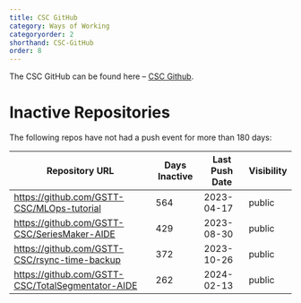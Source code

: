 ```yaml
---
title: CSC GitHub
category: Ways of Working
categoryorder: 2
shorthand: CSC-GitHub
order: 8
---
```


The CSC GitHub can be found here – <a href="https://github.com/GSTT-CSC/">CSC Github</a>.

# Inactive Repositories

The following repos have not had a push event for more than 180 days:

| Repository URL | Days Inactive | Last Push Date | Visibility |
| --- | --- | --- | --- |
| https://github.com/GSTT-CSC/MLOps-tutorial | 564 | 2023-04-17 | public |
| https://github.com/GSTT-CSC/SeriesMaker-AIDE | 429 | 2023-08-30 | public |
| https://github.com/GSTT-CSC/rsync-time-backup | 372 | 2023-10-26 | public |
| https://github.com/GSTT-CSC/TotalSegmentator-AIDE | 262 | 2024-02-13 | public |

